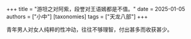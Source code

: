 +++
title = "游坦之对阿紫，段誉对王语嫣都是不值。"
date = 2025-01-05
authors = ["小中"]
[taxonomies]
tags = ["天龙八部"]
+++

青年男人对女人纯粹的性冲动，往往不够理智，付出甚多而收获甚少。